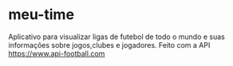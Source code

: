 # meu-time
Aplicativo para visualizar ligas de futebol de todo o mundo e suas informações sobre jogos,clubes e jogadores.  Feito com a API  https://www.api-football.com
